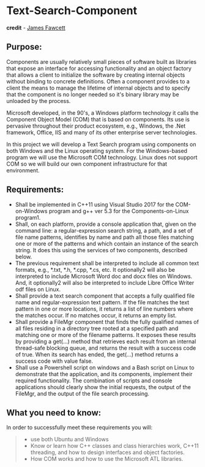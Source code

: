 # Text-Search-Component
**credit** - [James Fawcett](http://ecs.syr.edu/faculty/fawcett/handouts/cse775/Lectures/Project1-S2018.htm#top)

## Purpose:
Components are usually relatively small pieces of software built as libraries that expose an interface for accessing functionality and an object factory that allows a client to initialize the software by creating internal objects without binding to concrete definitions. Often a component provides to a client the means to manage the lifetime of internal objects and to specify that the component is no longer needed so it's binary library may be unloaded by the process.

Microsoft developed, in the 90's, a Windows platform technology it calls the Component Object Model (COM) that is based on components. Its use is pervasive throughout their product ecosystem, e.g., Windows, the .Net framework, Office, IIS and many of its other enterprise server technologies.

In this project we will develop a Text Search program using components on both Windows and the Linux operating system. For the Windows-based program we will use the Microsoft COM technology. Linux does not support COM so we will build our own component infrastructure for that environment.

## Requirements:
- Shall be implemented in C++11 using Visual Studio 2017 for the COM-on-Windows program and g++ ver 5.3 for the Components-on-Linux program1.
- Shall, on each platform, provide a console application that, given on the command line: a regular-expression search string, a path, and a set of file name patterns, identifies by name and path all those files matching one or more of the patterns and which contain an instance of the search string. It does this using the services of two components, described below.
- The previous requirement shall be interpreted to include all common text formats, e.g., *.txt, *.h, *.cpp, *.cs, etc. It optionally2 will also be interpreted to include Microsoft Word doc and docx files on Windows. And, it optionally2 will also be interpreted to include Libre Office Writer odf files on Linux.
- Shall provide a text search component that accepts a fully qualified file name and regular-expression text pattern. If the file matches the text pattern in one or more locations, it returns a list of line numbers where the matches occur. If no matches occur, it returns an empty list.
- Shall provide a FileMgr component that finds the fully qualified names of all files residing in a directory tree rooted at a specified path and matching one or more of the filename patterns. It exposes these results by providing a get(...) method that retrieves each result from an internal thread-safe blocking queue, and returns the result with a success code of true. When its search has ended, the get(...) method returns a success code with value false.
- Shall use a Powershell script on windows and a Bash script on Linux to demonstrate that the application, and its components, implement their required functionality. The combination of scripts and console applications should clearly show the initial requests, the output of the FileMgr, and the output of the file search processing.
## What you need to know:
In order to successfully meet these requirements you will:
> - use both Ubuntu and Windows
> - Know or learn how C++ classes and class hierarchies work, C++11 threading, and how to design interfaces and object factories.
> - How COM works and how to use the Microsoft ATL libraries.

